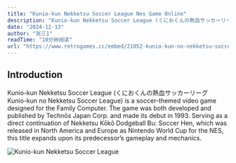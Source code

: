 ```yaml
---
title: "Kunio-kun Nekketsu Soccer League Nes Game Online"
description: "Kunio-kun Nekketsu Soccer League (くにおくんの熱血サッカーリーグ Kunio-kun no Nekketsu Soccer League) is a soccer-themed video game designed for the Family Computer. The game was both developed and published by Technōs Japan Corp. and made its debut in 1993. Serving as a direct continuation of Nekketsu Kōkō Dodgeball Bu: Soccer Hen, which was released in North America and Europe as Nintendo World Cup for the NES, this title expands upon its predecessor’s gameplay and mechanics."
date: "2024-12-13"
author: "张三1"
readTime: "10分钟阅读"
url: "https://www.retrogames.cc/embed/21052-kunio-kun-no-nekketsu-soccer-league-japan.html"
---
```


## Introduction 

Kunio-kun Nekketsu Soccer League (くにおくんの熱血サッカーリーグ Kunio-kun no Nekketsu Soccer League) is a soccer-themed video game designed for the Family Computer. The game was both developed and published by Technōs Japan Corp. and made its debut in 1993. Serving as a direct continuation of Nekketsu Kōkō Dodgeball Bu: Soccer Hen, which was released in North America and Europe as Nintendo World Cup for the NES, this title expands upon its predecessor’s gameplay and mechanics.

![Kunio-kun Nekketsu Soccer League](https://picx.zhimg.com/80/v2-e7c1a17809deef560a630cc1ad03a41c_1440w.webp)